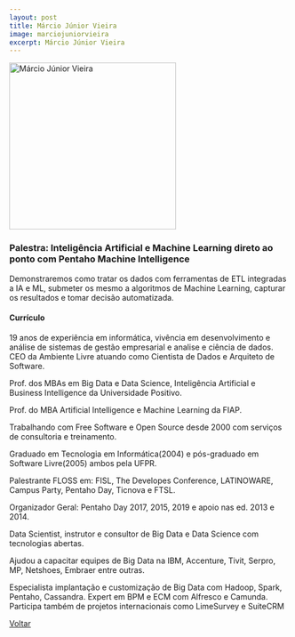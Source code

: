 ```yaml
---
layout: post
title: Márcio Júnior Vieira
image: marciojuniorvieira
excerpt: Márcio Júnior Vieira
---
```

<p><img src="{{ site.baseurl }}/convidados/{{ page.image }}.jpg" alt="Márcio Júnior Vieira" height="300" width="300"/></p>

### Palestra: Inteligência Artificial e Machine Learning direto ao ponto com Pentaho Machine Intelligence

Demonstraremos como tratar os dados com ferramentas de ETL integradas a IA e ML, submeter os mesmo a algoritmos de Machine Learning, capturar os resultados e tomar decisão  automatizada.

#### Currículo

19 anos de experiência em informática, vivência em desenvolvimento e análise de sistemas de gestão empresarial e analise e ciência de dados. CEO da Ambiente Livre atuando como Cientista de Dados e Arquiteto de Software.

Prof. dos MBAs em Big Data e Data Science, Inteligência Artificial e Business Intelligence da Universidade Positivo.

Prof. do MBA Artificial Intelligence e Machine Learning da FIAP.

Trabalhando com Free Software e Open Source desde 2000 com serviços de consultoria e treinamento.

Graduado em Tecnologia em Informática(2004) e pós-graduado em Software Livre(2005) ambos pela UFPR.

Palestrante FLOSS em: FISL, The Developes Conference, LATINOWARE, Campus Party, Pentaho Day, Ticnova e FTSL.

Organizador Geral: Pentaho Day 2017, 2015, 2019 e apoio nas ed. 2013 e 2014.

Data Scientist, instrutor e consultor de Big Data e Data Science com tecnologias abertas.

Ajudou a capacitar equipes de Big Data na IBM, Accenture, Tivit, Serpro, MP, Netshoes, Embraer entre outras.

Especialista implantação e customização de Big Data com Hadoop, Spark, Pentaho, Cassandra. Expert em BPM e ECM com Alfresco e Camunda. Participa também de projetos internacionais como LimeSurvey e  SuiteCRM

<a href="{{ site.baseurl }}/index.html">Voltar</a>
